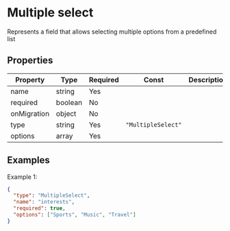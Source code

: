 # Multiple select

Represents a field that allows selecting multiple options from a predefined list

## Properties

| Property    | Type    | Required | Const              | Description |
| ----------- | ------- | -------- | ------------------ | ----------- |
| name        | string  | Yes      |                    |             |
| required    | boolean | No       |                    |             |
| onMigration | object  | No       |                    |             |
| type        | string  | Yes      | `"MultipleSelect"` |             |
| options     | array   | Yes      |                    |             |

## Examples

Example 1:

```json
{
  "type": "MultipleSelect",
  "name": "interests",
  "required": true,
  "options": ["Sports", "Music", "Travel"]
}
```
